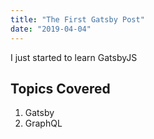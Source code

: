 ```yaml
---
title: "The First Gatsby Post"
date: "2019-04-04"
---
```


I just started to learn GatsbyJS

## Topics Covered

1. Gatsby
2. GraphQL

